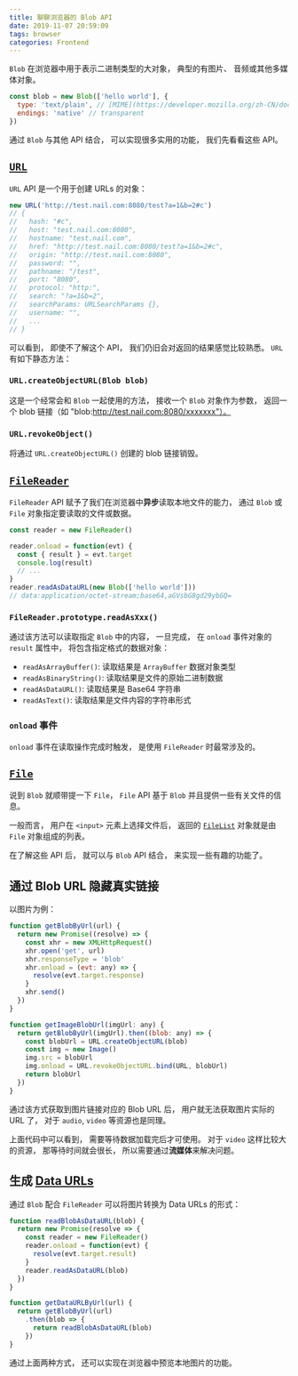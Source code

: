 ```yaml
---
title: 聊聊浏览器的 Blob API
date: 2019-11-07 20:59:09
tags: browser
categories: Frontend
---
```


`Blob` 在浏览器中用于表示二进制类型的大对象， 典型的有图片、 音频或其他多媒体对象。

```js
const blob = new Blob(['hello world'], {
  type: 'text/plain', // [MIME](https://developer.mozilla.org/zh-CN/docs/Web/HTTP/Basics_of_HTTP/MIME_types)
  endings: 'native' // transparent
})
```

通过 `Blob` 与其他 API 结合， 可以实现很多实用的功能， 我们先看看这些 API。

## [`URL`](https://developer.mozilla.org/en-US/docs/Web/API/URL)

`URL` API 是一个用于创建 URLs 的对象：

```js
new URL('http://test.nail.com:8080/test?a=1&b=2#c')
// {
//   hash: "#c",
//   host: "test.nail.com:8080",
//   hostname: "test.nail.com",
//   href: "http://test.nail.com:8080/test?a=1&b=2#c",
//   origin: "http://test.nail.com:8080",
//   password: "",
//   pathname: "/test",
//   port: "8080",
//   protocol: "http:",
//   search: "?a=1&b=2",
//   searchParams: URLSearchParams {},
//   username: "",
//   ...
// }
```

可以看到， 即使不了解这个 API， 我们仍旧会对返回的结果感觉比较熟悉。 `URL` 有如下静态方法：

### `URL.createObjectURL(Blob blob)`

这是一个经常会和 `Blob` 一起使用的方法， 接收一个 `Blob` 对象作为参数， 返回一个 blob 链接（如 "blob:http://test.nail.com:8080/xxxxxxx"）。

### `URL.revokeObject()`

将通过 `URL.createObjectURL()` 创建的 blob 链接销毁。

## [`FileReader`](https://developer.mozilla.org/en-US/docs/Web/API/FileReader)

`FileReader` API 赋予了我们在浏览器中**异步**读取本地文件的能力， 通过 `Blob` 或 `File` 对象指定要读取的文件或数据。

```js
const reader = new FileReader()

reader.onload = function(evt) {
  const { result } = evt.target
  console.log(result)
  // ...
}
reader.readAsDataURL(new Blob(['hello world']))
// data:application/octet-stream;base64,aGVsbG8gd29ybGQ=
```

### `FileReader.prototype.readAsXxx()`

通过该方法可以读取指定 `Blob` 中的内容， 一旦完成， 在 `onload` 事件对象的 `result` 属性中， 将包含指定格式的数据对象：

- `readAsArrayBuffer()`: 读取结果是 `ArrayBuffer` 数据对象类型
- `readAsBinaryString()`: 读取结果是文件的原始二进制数据
- `readAsDataURL()`: 读取结果是 Base64 字符串
- `readAsText()`: 读取结果是文件内容的字符串形式

### `onload` 事件

`onload` 事件在读取操作完成时触发， 是使用 `FileReader` 时最常涉及的。

## [`File`](https://developer.mozilla.org/en-US/docs/Web/API/File)

说到 `Blob` 就顺带提一下 `File`， `File` API 基于 `Blob` 并且提供一些有关文件的信息。

一般而言， 用户在 `<input>` 元素上选择文件后， 返回的 [`FileList`](https://developer.mozilla.org/en-US/docs/Web/API/FileList) 对象就是由 `File` 对象组成的列表。

在了解这些 API 后， 就可以与 `Blob` API 结合， 来实现一些有趣的功能了。

## 通过 Blob URL 隐藏真实链接

以图片为例：

```js
function getBlobByUrl(url) {
  return new Promise((resolve) => {
    const xhr = new XMLHttpRequest()
    xhr.open('get', url)
    xhr.responseType = 'blob'
    xhr.onload = (evt: any) => {
      resolve(evt.target.response)
    }
    xhr.send()
  })
}

function getImageBlobUrl(imgUrl: any) {
  return getBlobByUrl(imgUrl).then((blob: any) => {
    const blobUrl = URL.createObjectURL(blob)
    const img = new Image()
    img.src = blobUrl
    img.onload = URL.revokeObjectURL.bind(URL, blobUrl)
    return blobUrl
  })
}
```

通过该方式获取到图片链接对应的 Blob URL 后， 用户就无法获取图片实际的 URL 了， 对于 `audio`, `video` 等资源也是同理。

上面代码中可以看到， 需要等待数据加载完后才可使用。 对于 `video` 这样比较大的资源， 那等待时间就会很长， 所以需要通过**流媒体**来解决问题。

## 生成 [Data URLs](https://developer.mozilla.org/zh-CN/docs/Web/HTTP/data_URIs)

通过 `Blob` 配合 `FileReader` 可以将图片转换为 Data URLs 的形式：

```js
function readBlobAsDataURL(blob) {
  return new Promise(resolve => {
    const reader = new FileReader()
    reader.onload = function(evt) {
      resolve(evt.target.result)
    }
    reader.readAsDataURL(blob)
  })
}

function getDataURLByUrl(url) {
  return getBlobByUrl(url)
    .then(blob => {
      return readBlobAsDataURL(blob)
    })
}
```

通过上面两种方式， 还可以实现在浏览器中预览本地图片的功能。
